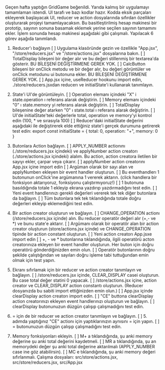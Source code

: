 Geçen hafta yaptığın GridGame beğenildi. Yarıda kalmış bir uygulamayı tamamlaman istendi.
UI tarafı ve bazı kodlar hazır. Kodda eksik parçaları ekleyerek başlayacak UI, reducer ve action dosyalarında sıfırdan özellikler oluşturarak projeyi tamamlayacaksın.
Bu basitleştirilmiş hesap makinesi bir prototip, sayının sonuna basamak eklemek yerine seçilen sayının tamamını ekler. İşlem sonunda hesap makinesi aşağıdaki gibi çalışmalı.
Yapılacak 6 görev aşağıda tanımlandı.
1. Reducer'ı bağlayın
[ ] Uygulama klasöründe gezin ve özellikle "App.jsx", "/store/reducers.jsx" ve "/store/actions.jsx" dosyalarına bakın.
[ ] TotalDisplay bileşeni bir değer alır ve bu değeri stillenmiş bir textarea'da gösterir. BU BİLEŞENİ DEĞİŞTİRMENE GEREK YOK.
[ ] CalcButton bileşeni bir onClick metodu ve bir değer alır, bu değeri görüntüler ve onClick metodunu ui butonuna ekler. BU BİLEŞENİ DEĞİŞTİRMENE GEREK YOK.
[ ] App.jsx içine, useReducer hookunu import edin, ./store/reducers.jsxdan reducerı ve initialState'i kullanarak tanımlayın.
2. State'i UI'de görüntüleyin.
[ ] Operation elemanı içindeki "X" i state.operation ı referans alarak değiştirin.
[ ] Memory elemanı içindeki "0" ı state.memory yi referans alarak değiştirin.
[ ] TotalDisplay bileşenine değer atarken "0" ı state.total ı referans alarak değiştirin.
[ ] UI'de initialState'teki değerlerle total, operation ve memory'yi kontrol edin (100, * ve sırasıyla 100)
[ ] Reducer'daki initialState değerini aşağıdaki ile değiştirerek elde ettiğiniz state'i gerçek durumuna getirerek test edin:
export const initialState = {
    total: 0,
    operation: "+",
    memory: 0
}

3. Butonlara Action bağlayın.
[ ] APPLY_NUMBER actionını (./store/reducers.jsx içindeki) ve applyNumber action creatorı (./store/actions.jsx içindeki) alalım. Bu action, action creatora iletilen bir sayıyı ekler, çarpar veya çıkarır.
[ ] applyNumber action creatorını App.jsx içine import edin
[ ] Argüman olarak bir sayı alan ve applyNumberı ekleyen bir event handler oluşturun.
[ ] Bu eventhandlerı 1 butonunun onClick'ine argümanına 1 vererek aktarın. (click handlera bir fonksiyon aktarıyoruz, fonksiyonu çalıştırmıyoruz!)
[ ] 1 butonuna basıldığında totale 1 ekleyip ekrana yazdırıp yazdırmadığını test edin.
[ ] Yeni event handlerınızı gerekli değerleri vererek tek tek diğer butonlara da bağlayın.
[ ] Tüm butonlara tek tek tıklandığında totale doğru değerleri ekleyip eklemediğini test edin.
4. Bir action creator oluşturun ve bağlayın.
[ ] CHANGE_OPERATION actionı (/store/reducers.jsx içinde) alın. Bu reducer operatör değeri alır (+,- ve *) ve bunu state'e aktarır.
[ ] Argümanı olarak bir operatör alan bir action creator oluşturun (store/actions.jsx içinde) ve CHANGE_OPERATION tipinde bir action constant oluşturun.
[ ] Yeni action creatorı App.jsxe import edin
[ ] +, - ve * butonlarına tıklandığında, ilgili operatörü acton creatorınıza ekleyen bir event handler oluşturun. Her buton için doğru operatörü gönderdiğinizden emin olun.
[ ] Operatör butonlarının doğru şekilde çalıştığından ve sayıları doğru işleme tabi tuttuğundan emin olmak için test yapın.
5. Ekranı sıfırlamak için bir reducer ve action creator tanımlayın ve bağlayın.
[ ] /store/reducers.jsx içinde, CLEAR_DISPLAY casei oluşturun. Bu case total değer statini 0 yapacak.
[ ] /store/actions.jsx içine, action creator ve CLEAR_DISPLAY action constantı oluşturun. (Reducer dosyanızda bu sabiti import ettiğinizden emin olun.)
[ ] App.jsx içinde clearDisplay action creatorı import edin.
[ ] "CE" buttona clearDisplay action creatorınızı ekleyen event handlerınızı oluşturun ve bağlayın.
[ ] clearDisplay butonunuzun düzgün çalışıp çalışmadığını test edin.
6. = için de bir reducer ve action creator tanımlayın ve bağlayın.
[ ] 5. adımda yaptığınız "CE" actionı için yaptıklarınızın aynısını = için yapın.
[ ] = butonunuzun düzgün çalışıp çalışmadığını test edin.
7. Memory fonksiyonları ekleyin.
[ ] M+ a tıklandığında, şu anki memory değerine şu anki total değerini kaydetmeli.
[ ] MR a tıklandığında, şu an memorydeki değer şu anki total değerine aktarılmalı (APPLY_NUMBER case ine göz atabilirsin).
[ ] MC e tıklandığında, şu anki memory değeri sıfırlanmalı.
Çalışma dosyaları: src/store/actions.jsx, src/store/reducers.jsx, src/App.jsx

